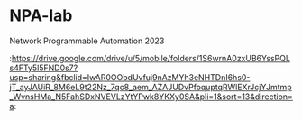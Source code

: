 # NPA-lab
Network Programmable Automation 2023

:https://drive.google.com/drive/u/5/mobile/folders/1S6wrnA0zxUB6YssPQLs4FTy5l5FND0s7?usp=sharing&fbclid=IwAR0OObdUvfuj9nAzMYh3eNHTDnI6hs0-jT_ayJAUiR_8M6eL9t22Nz_7qc8_aem_AZAJUDvPfoquptqRWlEXrJcjYJmtmp_WvnsHMa_N5FahSDxNVEVLzYtYPwk8YKXy0SA&pli=1&sort=13&direction=a:
